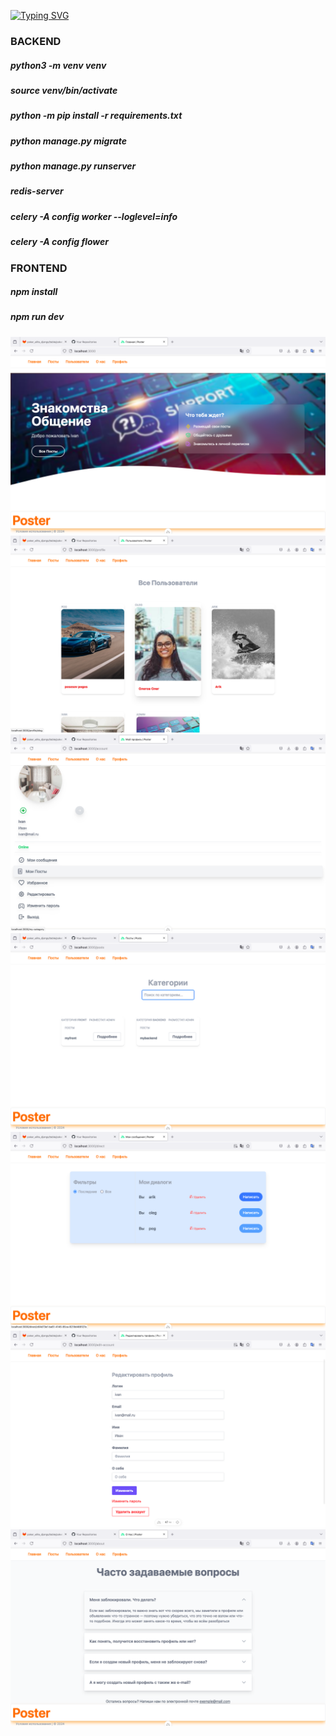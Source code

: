 
[![Typing SVG](https://readme-typing-svg.herokuapp.com?color=%2336BCF7&lines=DRF+NUXT3)](https://git.io/typing-svg)

### BACKEND
##### python3 -m venv venv
##### source venv/bin/activate
##### python -m pip install -r requirements.txt
##### python manage.py migrate
##### python manage.py runserver
##### redis-server

##### celery -A config worker --loglevel=info
##### celery -A config flower


### FRONTEND
##### npm install
##### npm run dev



<img src="https://github.com/hottabuch1987/drf-nuxt-social/raw/main/img/1.png" alt="1">

<img src="https://github.com/hottabuch1987/drf-nuxt-social/raw/main/img/2.png" alt="2">

<img src="https://github.com/hottabuch1987/drf-nuxt-social/raw/main/img/3.png" alt="3">

<img src="https://github.com/hottabuch1987/drf-nuxt-social/raw/main/img/4.png" alt="4">

<img src="https://github.com/hottabuch1987/drf-nuxt-social/raw/main/img/5.png" alt="5">

<img src="https://github.com/hottabuch1987/drf-nuxt-social/raw/main/img/6.png" alt="6">

<img src="https://github.com/hottabuch1987/drf-nuxt-social/raw/main/img/7.png" alt="7">